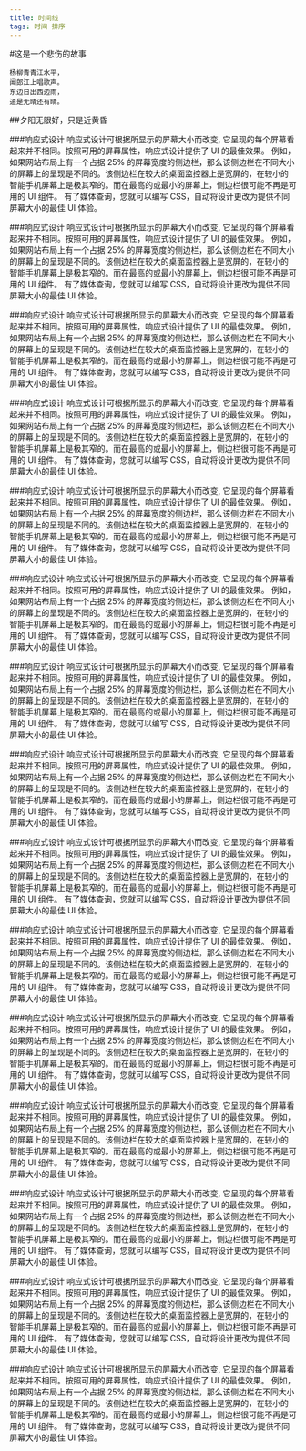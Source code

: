 ```yaml
---
title: 时间线
tags: 时间 排序
---
```


#这是一个悲伤的故事

```
杨柳青青江水平，
闻郎江上唱歌声。
东边日出西边雨，
道是无晴还有晴。
```


##夕阳无限好，只是近黄昏

###响应式设计
响应式设计可根据所显示的屏幕大小而改变, 它呈现的每个屏幕看起来并不相同。按照可用的屏幕属性，响应式设计提供了 UI 的最佳效果。
例如，如果网站布局上有一个占据 25% 的屏幕宽度的侧边栏，那么该侧边栏在不同大小的屏幕上的呈现是不同的。该侧边栏在较大的桌面监控器上是宽屏的，在较小的 智能手机屏幕上是极其窄的。而在最高的或最小的屏幕上，侧边栏很可能不再是可用的 UI 组件。
有了媒体查询，您就可以编写 CSS，自动将设计更改为提供不同屏幕大小的最佳 UI 体验。

###响应式设计
响应式设计可根据所显示的屏幕大小而改变, 它呈现的每个屏幕看起来并不相同。按照可用的屏幕属性，响应式设计提供了 UI 的最佳效果。
例如，如果网站布局上有一个占据 25% 的屏幕宽度的侧边栏，那么该侧边栏在不同大小的屏幕上的呈现是不同的。该侧边栏在较大的桌面监控器上是宽屏的，在较小的 智能手机屏幕上是极其窄的。而在最高的或最小的屏幕上，侧边栏很可能不再是可用的 UI 组件。
有了媒体查询，您就可以编写 CSS，自动将设计更改为提供不同屏幕大小的最佳 UI 体验。

###响应式设计
响应式设计可根据所显示的屏幕大小而改变, 它呈现的每个屏幕看起来并不相同。按照可用的屏幕属性，响应式设计提供了 UI 的最佳效果。
例如，如果网站布局上有一个占据 25% 的屏幕宽度的侧边栏，那么该侧边栏在不同大小的屏幕上的呈现是不同的。该侧边栏在较大的桌面监控器上是宽屏的，在较小的 智能手机屏幕上是极其窄的。而在最高的或最小的屏幕上，侧边栏很可能不再是可用的 UI 组件。
有了媒体查询，您就可以编写 CSS，自动将设计更改为提供不同屏幕大小的最佳 UI 体验。

###响应式设计
响应式设计可根据所显示的屏幕大小而改变, 它呈现的每个屏幕看起来并不相同。按照可用的屏幕属性，响应式设计提供了 UI 的最佳效果。
例如，如果网站布局上有一个占据 25% 的屏幕宽度的侧边栏，那么该侧边栏在不同大小的屏幕上的呈现是不同的。该侧边栏在较大的桌面监控器上是宽屏的，在较小的 智能手机屏幕上是极其窄的。而在最高的或最小的屏幕上，侧边栏很可能不再是可用的 UI 组件。
有了媒体查询，您就可以编写 CSS，自动将设计更改为提供不同屏幕大小的最佳 UI 体验。

###响应式设计
响应式设计可根据所显示的屏幕大小而改变, 它呈现的每个屏幕看起来并不相同。按照可用的屏幕属性，响应式设计提供了 UI 的最佳效果。
例如，如果网站布局上有一个占据 25% 的屏幕宽度的侧边栏，那么该侧边栏在不同大小的屏幕上的呈现是不同的。该侧边栏在较大的桌面监控器上是宽屏的，在较小的 智能手机屏幕上是极其窄的。而在最高的或最小的屏幕上，侧边栏很可能不再是可用的 UI 组件。
有了媒体查询，您就可以编写 CSS，自动将设计更改为提供不同屏幕大小的最佳 UI 体验。

###响应式设计
响应式设计可根据所显示的屏幕大小而改变, 它呈现的每个屏幕看起来并不相同。按照可用的屏幕属性，响应式设计提供了 UI 的最佳效果。
例如，如果网站布局上有一个占据 25% 的屏幕宽度的侧边栏，那么该侧边栏在不同大小的屏幕上的呈现是不同的。该侧边栏在较大的桌面监控器上是宽屏的，在较小的 智能手机屏幕上是极其窄的。而在最高的或最小的屏幕上，侧边栏很可能不再是可用的 UI 组件。
有了媒体查询，您就可以编写 CSS，自动将设计更改为提供不同屏幕大小的最佳 UI 体验。

###响应式设计
响应式设计可根据所显示的屏幕大小而改变, 它呈现的每个屏幕看起来并不相同。按照可用的屏幕属性，响应式设计提供了 UI 的最佳效果。
例如，如果网站布局上有一个占据 25% 的屏幕宽度的侧边栏，那么该侧边栏在不同大小的屏幕上的呈现是不同的。该侧边栏在较大的桌面监控器上是宽屏的，在较小的 智能手机屏幕上是极其窄的。而在最高的或最小的屏幕上，侧边栏很可能不再是可用的 UI 组件。
有了媒体查询，您就可以编写 CSS，自动将设计更改为提供不同屏幕大小的最佳 UI 体验。

###响应式设计
响应式设计可根据所显示的屏幕大小而改变, 它呈现的每个屏幕看起来并不相同。按照可用的屏幕属性，响应式设计提供了 UI 的最佳效果。
例如，如果网站布局上有一个占据 25% 的屏幕宽度的侧边栏，那么该侧边栏在不同大小的屏幕上的呈现是不同的。该侧边栏在较大的桌面监控器上是宽屏的，在较小的 智能手机屏幕上是极其窄的。而在最高的或最小的屏幕上，侧边栏很可能不再是可用的 UI 组件。
有了媒体查询，您就可以编写 CSS，自动将设计更改为提供不同屏幕大小的最佳 UI 体验。

###响应式设计
响应式设计可根据所显示的屏幕大小而改变, 它呈现的每个屏幕看起来并不相同。按照可用的屏幕属性，响应式设计提供了 UI 的最佳效果。
例如，如果网站布局上有一个占据 25% 的屏幕宽度的侧边栏，那么该侧边栏在不同大小的屏幕上的呈现是不同的。该侧边栏在较大的桌面监控器上是宽屏的，在较小的 智能手机屏幕上是极其窄的。而在最高的或最小的屏幕上，侧边栏很可能不再是可用的 UI 组件。
有了媒体查询，您就可以编写 CSS，自动将设计更改为提供不同屏幕大小的最佳 UI 体验。

###响应式设计
响应式设计可根据所显示的屏幕大小而改变, 它呈现的每个屏幕看起来并不相同。按照可用的屏幕属性，响应式设计提供了 UI 的最佳效果。
例如，如果网站布局上有一个占据 25% 的屏幕宽度的侧边栏，那么该侧边栏在不同大小的屏幕上的呈现是不同的。该侧边栏在较大的桌面监控器上是宽屏的，在较小的 智能手机屏幕上是极其窄的。而在最高的或最小的屏幕上，侧边栏很可能不再是可用的 UI 组件。
有了媒体查询，您就可以编写 CSS，自动将设计更改为提供不同屏幕大小的最佳 UI 体验。

###响应式设计
响应式设计可根据所显示的屏幕大小而改变, 它呈现的每个屏幕看起来并不相同。按照可用的屏幕属性，响应式设计提供了 UI 的最佳效果。
例如，如果网站布局上有一个占据 25% 的屏幕宽度的侧边栏，那么该侧边栏在不同大小的屏幕上的呈现是不同的。该侧边栏在较大的桌面监控器上是宽屏的，在较小的 智能手机屏幕上是极其窄的。而在最高的或最小的屏幕上，侧边栏很可能不再是可用的 UI 组件。
有了媒体查询，您就可以编写 CSS，自动将设计更改为提供不同屏幕大小的最佳 UI 体验。

###响应式设计
响应式设计可根据所显示的屏幕大小而改变, 它呈现的每个屏幕看起来并不相同。按照可用的屏幕属性，响应式设计提供了 UI 的最佳效果。
例如，如果网站布局上有一个占据 25% 的屏幕宽度的侧边栏，那么该侧边栏在不同大小的屏幕上的呈现是不同的。该侧边栏在较大的桌面监控器上是宽屏的，在较小的 智能手机屏幕上是极其窄的。而在最高的或最小的屏幕上，侧边栏很可能不再是可用的 UI 组件。
有了媒体查询，您就可以编写 CSS，自动将设计更改为提供不同屏幕大小的最佳 UI 体验。

###响应式设计
响应式设计可根据所显示的屏幕大小而改变, 它呈现的每个屏幕看起来并不相同。按照可用的屏幕属性，响应式设计提供了 UI 的最佳效果。
例如，如果网站布局上有一个占据 25% 的屏幕宽度的侧边栏，那么该侧边栏在不同大小的屏幕上的呈现是不同的。该侧边栏在较大的桌面监控器上是宽屏的，在较小的 智能手机屏幕上是极其窄的。而在最高的或最小的屏幕上，侧边栏很可能不再是可用的 UI 组件。
有了媒体查询，您就可以编写 CSS，自动将设计更改为提供不同屏幕大小的最佳 UI 体验。

###响应式设计
响应式设计可根据所显示的屏幕大小而改变, 它呈现的每个屏幕看起来并不相同。按照可用的屏幕属性，响应式设计提供了 UI 的最佳效果。
例如，如果网站布局上有一个占据 25% 的屏幕宽度的侧边栏，那么该侧边栏在不同大小的屏幕上的呈现是不同的。该侧边栏在较大的桌面监控器上是宽屏的，在较小的 智能手机屏幕上是极其窄的。而在最高的或最小的屏幕上，侧边栏很可能不再是可用的 UI 组件。
有了媒体查询，您就可以编写 CSS，自动将设计更改为提供不同屏幕大小的最佳 UI 体验。

###响应式设计
响应式设计可根据所显示的屏幕大小而改变, 它呈现的每个屏幕看起来并不相同。按照可用的屏幕属性，响应式设计提供了 UI 的最佳效果。
例如，如果网站布局上有一个占据 25% 的屏幕宽度的侧边栏，那么该侧边栏在不同大小的屏幕上的呈现是不同的。该侧边栏在较大的桌面监控器上是宽屏的，在较小的 智能手机屏幕上是极其窄的。而在最高的或最小的屏幕上，侧边栏很可能不再是可用的 UI 组件。
有了媒体查询，您就可以编写 CSS，自动将设计更改为提供不同屏幕大小的最佳 UI 体验。



